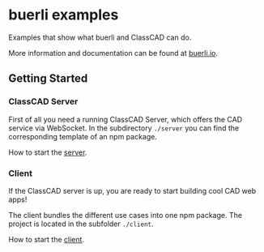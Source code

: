 # buerli examples

Examples that show what buerli and ClassCAD can do.

More information and documentation can be found at [buerli.io](https://buerli.io/).

## Getting Started

### ClassCAD Server

First of all you need a running ClassCAD Server, which offers the CAD service via WebSocket. In the subdirectory `./server` you can find the corresponding template of an npm package.

How to start the [server](./server/README.md).

### Client

If the ClassCAD server is up, you are ready to start building cool CAD web apps!

The client bundles the different use cases into one npm package. The project is located in the subfolder `./client`.

How to start the [client](./client/README.md).
